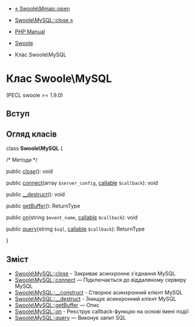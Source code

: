- [« Swoole\Mmap::open](swoole-mmap.open.md)
- [Swoole\MySQL::close »](swoole-mysql.close.md)

- [PHP Manual](index.md)
- [Swoole](book.swoole.md)
- Клас Swoole\MySQL

# Клас Swoole\MySQL

(PECL swoole \>= 1.9.0)

## Вступ

## Огляд класів

class **Swoole\MySQL** {

/\* Методи \*/

public [close](swoole-mysql.close.md)(): void

public [connect](swoole-mysql.connect.md)(array `$server_config`,
[callable](language.types.callable.md) `$callback`): void

public [\_\_destruct](swoole-mysql.destruct.md)(): void

public [getBuffer](swoole-mysql.getbuffer.md)(): ReturnType

public [on](swoole-mysql.on.md)(string `$event_name`,
[callable](language.types.callable.md) `$callback`): void

public [query](swoole-mysql.query.md)(string `$sql`,
[callable](language.types.callable.md) `$callback`): ReturnType

}

## Зміст

- [Swoole\MySQL::close](swoole-mysql.close.md) - Закриває
асинхронне з'єднання MySQL
- [Swoole\MySQL::connect](swoole-mysql.connect.md) — Підключається до
віддаленому серверу MySQL
- [Swoole\MySQL::\_\_construct](swoole-mysql.construct.md) - Створює
асинхронний клієнт MySQL
- [Swoole\MySQL::\_\_destruct](swoole-mysql.destruct.md) -
Знищує асинхронний клієнт MySQL
- [Swoole\MySQL::getBuffer](swoole-mysql.getbuffer.md) — Опис
- [Swoole\MySQL::on](swoole-mysql.on.md) - Реєструє
callback-функцію на основі імені події
- [Swoole\MySQL::query](swoole-mysql.query.md) — Виконує запит
SQL
